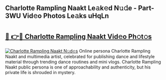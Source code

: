 ## Charlotte Rampling Naakt Le𝚊k𝚎d N𝚞𝚍e - Part-3WU Vid𝚎o Photos Le𝚊ks uHqLn

# <h2><a href="http://fb73mga.evod.top/?m=Charlotte+Rampling+Naakt">🔗 👉🔴 Charlotte Rampling Naakt Vid𝚎o Ph𝚘t𝚘s</a></h2>

[![Charlotte Rampling Naakt N𝚞d𝚎s](https://i.imgur.com/8V9OHl7.gif)](http://fb73mga.evod.top/?m=Charlotte+Rampling+Naakt)
Online persona Charlotte Rampling Naakt and multimedia artist, celebrated for publishing dance and lifestyle material through trending dance routines and mini vlogs. Charlotte Rampling Naakt public persona is one of approachability and authenticity, but his private life is shrouded in mystery. 
